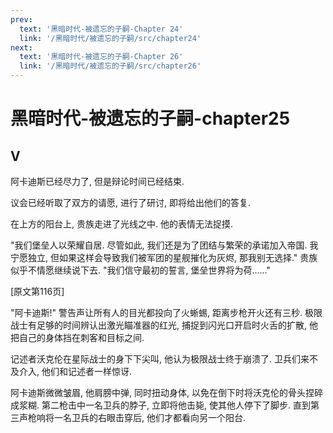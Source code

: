 ```yaml
---
prev:
  text: '黑暗时代-被遗忘的子嗣-Chapter 24'
  link: '/黑暗时代/被遗忘的子嗣/src/chapter24'
next:
  text: '黑暗时代-被遗忘的子嗣-Chapter 26'
  link: '/黑暗时代/被遗忘的子嗣/src/chapter26'
---
```


# 黑暗时代-被遗忘的子嗣-chapter25

## V

阿卡迪斯已经尽力了, 但是辩论时间已经结束.

议会已经听取了双方的请愿, 进行了研讨, 即将给出他们的答复.

在上方的阳台上, 贵族走进了光线之中. 他的表情无法捉摸.

"我们堡垒人以荣耀自居. 尽管如此, 我们还是为了团结与繁荣的承诺加入帝国. 我宁愿独立, 但如果这样会导致我们被军团的星舰摧化为灰烬, 那我别无选择." 贵族似乎不情愿继续说下去. "我们信守最初的誓言, 堡垒世界将为荷……"

[原文第116页]

"阿卡迪斯!" 警告声让所有人的目光都投向了火蜥蜴, 距离步枪开火还有三秒. 极限战士有足够的时间辨认出激光瞄准器的红光, 捕捉到闪光口开启时火舌的扩散, 他把自己的身体挡在刺客和目标之间.

记述者沃克伦在星际战士的身下下尖叫, 他认为极限战士终于崩溃了. 卫兵们来不及介入, 他们和记述者一样惊讶.

阿卡迪斯微微皱眉, 他肩膀中弹, 同时扭动身体, 以免在倒下时将沃克伦的骨头捏碎成浆糊. 第二枪击中一名卫兵的脖子, 立即将他击毙, 使其他人停下了脚步. 直到第三声枪响将一名卫兵的右眼击穿后, 他们才都看向另一个阳台.
